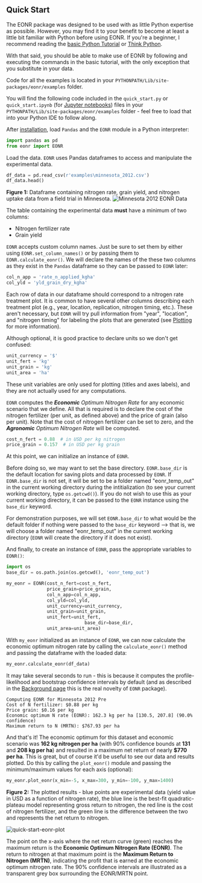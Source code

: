 ## Quick Start

The EONR package was designed to be used with as little Python expertise as possible. However, you may find it to your benefit to become at least a little bit familiar with Python before using EONR. If you're a beginner, I recommend reading the [basic Python Tutorial](https://docs.python.org/2/tutorial/ " Basic Python tutorial") or [Think Python](http://www.greenteapress.com/thinkpython/ "Think Python").

With that said, you should be able to make use of EONR by following and executing the commands in the basic tutorial, with the only exception that you substitute in your data.

Code for all the examples is located in your `PYTHONPATH/Lib/site-packages/eonr/examples` folder.

You will find the following code included in the `quick_start.py` or `quick_start.ipynb` (for [Jupyter notebooks](https://jupyter.org/)) files in your `PYTHONPATH/Lib/site-packages/eonr/examples` folder - feel free to load that into your Python IDE to follow along.

After [installation](installation.md), load `Pandas` and the `EONR` module in a Python interpreter:
```python
import pandas as pd
from eonr import EONR
```

Load the data. `EONR` uses Pandas dataframes to access and manipulate the experimental data.

```python
df_data = pd.read_csv(r'examples\minnesota_2012.csv')
df_data.head()
```

**Figure 1:** Dataframe containing nitrogen rate, grain yield, and nitrogen uptake data from a field trial in Minnesota.
![](img/quick_start_minnesota_dataframe.png "Minnesota 2012 EONR Data")

The table containing the experimental data **must** have a minimum of two columns:
* Nitrogen fertilizer rate
* Grain yield

`EONR` accepts custom column names. Just be sure to set them by either using `EONR.set_column_names()` or by passing them to `EONR.calculate_eonr()`. We will declare the names of the these two columns as they exist in the `Pandas` dataframe so they can be passed to `EONR` later:
```python
col_n_app = 'rate_n_applied_kgha'
col_yld = 'yld_grain_dry_kgha'
```

Each row of data in our dataframe should correspond to a nitrogen rate treatment plot. It is common to have several other columns describing each treatment plot (e.g., year, location, replication, nitrogen timing, etc.). These aren't necessary, but `EONR` will try pull information from "year", "location", and "nitrogen timing" for labeling the plots that are generated (see [Plotting](plotting.md) for more information).

Although optional, it is good practice to declare units so we don't get confused:

```python
unit_currency = '$'
unit_fert = 'kg'
unit_grain = 'kg'
unit_area = 'ha'
```

These unit variables are only used for plotting (titles and axes labels), and they are not actually used for any computations.

`EONR` computes the _**Economic** Optimum Nitrogen Rate_ for any economic scenario that we define. All that is required is to declare the cost of the nitrogen fertilizer (per unit, as defined above) and the price of grain (also per unit). Note that the cost of nitrogen fertilizer can be set to zero, and the _**Agronomic** Optimum Nitrogen Rate_ will be computed.

```python
cost_n_fert = 0.88  # in USD per kg nitrogen
price_grain = 0.157  # in USD per kg grain
```

At this point, we can initialize an instance of `EONR`.

Before doing so, we may want to set the base directory. `EONR.base_dir` is the default location for saving plots and data processed by `EONR`. If `EONR.base_dir` is not set, it will be set to be a folder named "eonr_temp_out" in the current working directory during the intitialization (to see your current working directory, type `os.getcwd()`). If you do not wish to use this as your current working directory, it can be passed to the `EONR` instance using the `base_dir` keyword.

For demonstration purposes, we will set `EONR.base_dir` to what would be the default folder if nothing were passed to the `base_dir` keyword --> that is, we will choose a folder named "eonr_temp_out" in the current working directory (`EONR` will create the directory if it does not exist).

And finally, to create an instance of `EONR`, pass the appropriate variables to `EONR()`:

```python
import os
base_dir = os.path.join(os.getcwd(), 'eonr_temp_out')

my_eonr = EONR(cost_n_fert=cost_n_fert,
               price_grain=price_grain,
               col_n_app=col_n_app,
               col_yld=col_yld,
               unit_currency=unit_currency,
               unit_grain=unit_grain,
               unit_fert=unit_fert,
							 base_dir=base_dir,
               unit_area=unit_area)
```

With `my_eonr` initialized as an instance of `EONR`, we can now calculate the economic optimum nitrogen rate by calling the `calculate_eonr()` method and passing the dataframe with the loaded data:

```python
my_eonr.calculate_eonr(df_data)
```

It may take several seconds to run - this is because it computes the profile-likelihood and bootstrap confidence intervals by default (and as described in the [Background page](background.md) this is the real novelty of `EONR` package).

	Computing EONR for Minnesota 2012 Pre
	Cost of N fertilizer: $0.88 per kg
	Price grain: $0.16 per kg
	Economic optimum N rate (EONR): 162.3 kg per ha [130.5, 207.8] (90.0% confidence)
	Maximum return to N (MRTN): $767.93 per ha

And that's it! The economic optimum for this dataset and economic scenario was **162 kg nitrogen per ha** (with 90% confidence bounds at **131** and **208 kg per ha**) and resulted in a maximum net return of nearly **$770 per ha**. This is great, but of course it'd be useful to see our data and results plotted. Do this by calling the ```plot_eonr()``` module and passing the minimum/maximum values for each axis (optional):

```python
my_eonr.plot_eonr(x_min=-5, x_max=300, y_min=-100, y_max=1400)
```
**Figure 2:** The plotted results - blue points are experimental data (yield value in USD as a function of nitrogen rate), the blue line is the best-fit quadratic-plateau model representing gross return to nitrogen, the red line is the cost of nitrogen fertilizer, and the green line is the difference between the two and represents the net return to nitrogen.

![](img/quick_start_eonr_2012_mn.png "quick-start-eonr-plot")

 The point on the x-axis where the net return curve (green) reaches the maximum return is the **Economic Optimum Nitrogen Rate (EONR)**. The return to nitrogen at that maximum point is the **Maximum Return to Nitrogen (MRTN)**, indicating the profit that is earned at the economic optimum nitrogen rate. The 90% confidence intervals are illustrated as a transparent grey box surrounding the EONR/MRTN point.
